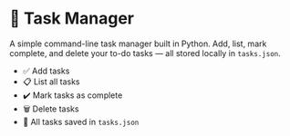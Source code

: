 # 📝 Task Manager 

A simple command-line task manager built in Python. Add, list, mark complete, and delete your to-do tasks — all stored locally in `tasks.json`.


- ✅ Add tasks
- 📋 List all tasks
- ✔️ Mark tasks as complete
- 🗑️ Delete tasks
- 💾 All tasks saved in `tasks.json`
